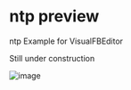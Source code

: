 # ntp preview
ntp Example for VisualFBEditor

Still under construction

![image](https://github.com/chunmingwang/ntp/assets/35757455/99efa0c7-5063-4794-8c12-d17eede72b6c)

